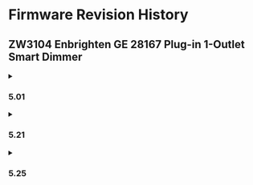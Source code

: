 # Firmware Revision History
## ZW3104 Enbrighten GE 28167 Plug-in 1-Outlet Smart Dimmer
<details>
<summary><h3>5.01</h3></summary>
<br>
1. Original Release Firmware (OTA file not released due to lack of support for Adesto flash in newer hardware)
</details>
<details>
<summary><h3>5.21</h3></summary>
<br>
1. Modified the button press process to change the LED status<br>
2. Modified the value to 2 for the parameter #8, #10 and #12<br>
3. Modified the asscoation to 3 groups (5 node each group)<br>
4. Added Instantaneous Reports CC, Scene Activation CC and Scene Actuator CC<br>
5. Modified the button press process for association group 2 and 3<br>
6. Modified the lifeline assocation group, 5 node will send singlecast message when the devicereset locally<br>
7. Removed CRC<br>
8. Updated to S-0<br>
9. Modified some command classes to support both security and non-security network<br>
10. Updated the multilevel command class to version 2<br>
11. Added parameter 6<br>
12. Modify the default status for LED<br>
</details>
<details>
<summary><h3>5.25</h3></summary>
<br>
1. Added parameter #16<br>
2. Added minimum dim level<br>
3. Added button press process to enter switch mode<br>
4. Fixed Scene Actuator Configuration<br>
5. Fixed Scene Activation command class<br>
6. Fixed the dimming duration for command class Switch Multilevel Set<br>
</details>
